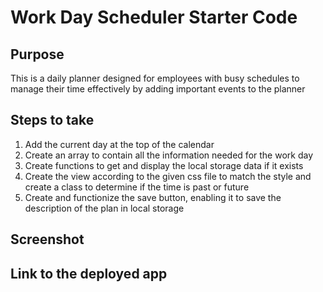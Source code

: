 # Work Day Scheduler Starter Code

## Purpose
This is a daily planner designed for employees with busy schedules to manage their time effectively by adding important events to the planner

## Steps to take
1. Add the current day at the top of the calendar
1. Create an array to contain all the information needed for the work day
1. Create functions to get and display the local storage data if it exists
1. Create the view according to the given css file to match the style and create a class to determine if the time is past or future
1. Create and functionize the save button, enabling it to save the description of the plan in local storage

## Screenshot

## Link to the deployed app




